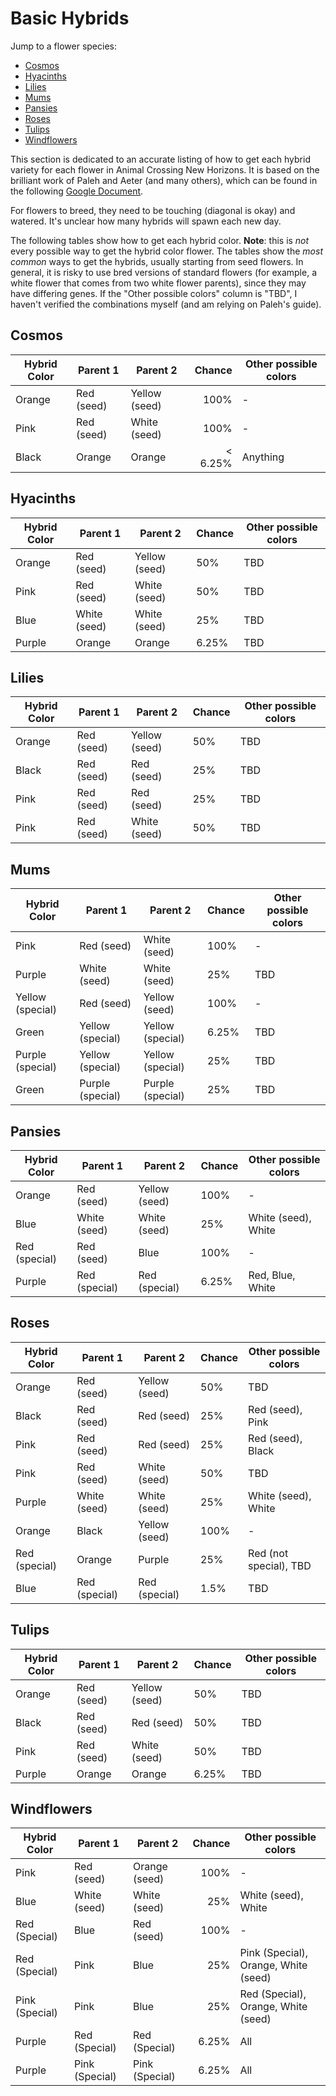 # Basic Hybrids

Jump to a flower species: 

- [Cosmos](basic-hybrids.md#cosmos)
- [Hyacinths](basic-hybrids.md#hyacinths)
- [Lilies](basic-hybrids.md#lilies)
- [Mums](basic-hybrids.md#mums)
- [Pansies](basic-hybrids.md#pansies)
- [Roses](basic-hybrids.md#roses)
- [Tulips](basic-hybrids.md#tulips)
- [Windflowers](basic-hybrids.md#windflowers)


This section is dedicated to an accurate listing of how to get each hybrid variety for each flower in Animal Crossing New Horizons.  It is based on the brilliant work of Paleh and Aeter (and many others), which can be found in the following [Google Document](https://docs.google.com/document/d/1ARIQCUc5YVEd01D7jtJT9EEJF45m07NXhAm4fOpNvCs/edit).  

For flowers to breed, they need to be touching (diagonal is okay) and watered.  It's unclear how many hybrids will spawn each new day.  

The following tables show how to get each hybrid color.  **Note**: this is *not* every possible way to get the hybrid color flower.  The tables show the *most common* ways to get the hybrids, usually starting from seed flowers.  In general, it is risky to use bred versions of standard flowers (for example, a white flower that comes from two white flower parents), since they may have differing genes.  If the "Other possible colors" column is "TBD", I haven't verified the combinations myself (and am relying on Paleh's guide).


## Cosmos

<center>

| Hybrid Color | Parent 1   | Parent 2      | Chance  | Other possible colors |
|--------------|------------|---------------|--------:|-----------------------|
| Orange       | Red (seed) | Yellow (seed) | 100%    | -                     |
| Pink         | Red (seed) | White (seed)  | 100%    | -                     |
| Black        | Orange     | Orange        | < 6.25% | Anything              |

</center>


## Hyacinths 

<center>

| Hybrid Color | Parent 1     | Parent 2      | Chance | Other possible colors |
|--------------|--------------|---------------|--------|-----------------------|
| Orange       | Red (seed)   | Yellow (seed) | 50%    | TBD                   |
| Pink         | Red (seed)   | White (seed)  | 50%    | TBD                   |
| Blue         | White (seed) | White (seed)  | 25%    | TBD                   |
| Purple       | Orange       | Orange        | 6.25%  | TBD                   |

</center>


## Lilies

<center>

| Hybrid Color | Parent 1   | Parent 2      | Chance | Other possible colors |
|--------------|------------|---------------|--------|-----------------------|
| Orange       | Red (seed) | Yellow (seed) | 50%    | TBD                   |
| Black        | Red (seed) | Red (seed)    | 25%    | TBD                   |
| Pink         | Red (seed) | Red (seed)    | 25%    | TBD                   |
| Pink         | Red (seed) | White (seed)  | 50%    | TBD                   |

</center>


## Mums

<center>

| Hybrid Color     | Parent 1         | Parent 2         | Chance | Other possible colors |
|------------------|------------------|------------------|--------|-----------------------|
| Pink             | Red (seed)       | White (seed)     | 100%   | -                     |
| Purple           | White (seed)     | White (seed)     | 25%    | TBD                   |
| Yellow (special) | Red (seed)       | Yellow (seed)    | 100%   | -                     |
| Green            | Yellow (special) | Yellow (special) | 6.25%  | TBD                   |
| Purple (special) | Yellow (special) | Yellow (special) | 25%    | TBD                   |
| Green            | Purple (special) | Purple (special) | 25%    | TBD                   |

</center>


## Pansies

<center>

| Hybrid Color  | Parent 1      | Parent 2      | Chance | Other possible colors |
|---------------|---------------|---------------|--------|-----------------------|
| Orange        | Red (seed)    | Yellow (seed) | 100%   | -                     |
| Blue          | White (seed)  | White (seed)  | 25%    | White (seed), White   |
| Red (special) | Red (seed)    | Blue          | 100%   | -                     |
| Purple        | Red (special) | Red (special) | 6.25%  | Red, Blue, White      |

</center>


## Roses

<center>

| Hybrid Color  | Parent 1      | Parent 2      | Chance | Other possible colors  |
|---------------|---------------|---------------|--------|------------------------|
| Orange        | Red (seed)    | Yellow (seed) | 50%    | TBD                    |
| Black         | Red (seed)    | Red (seed)    | 25%    | Red (seed), Pink       |
| Pink          | Red (seed)    | Red (seed)    | 25%    | Red (seed), Black      |
| Pink          | Red (seed)    | White (seed)  | 50%    | TBD                    |
| Purple        | White (seed)  | White (seed)  | 25%    | White (seed), White    |
| Orange        | Black         | Yellow (seed) | 100%   | -                      |
| Red (special) | Orange        | Purple        | 25%    | Red (not special), TBD |
| Blue          | Red (special) | Red (special) | 1.5%   | TBD                    |

</center>


## Tulips 

<center>

| Hybrid Color | Parent 1   | Parent 2      | Chance | Other possible colors |
|--------------|------------|---------------|--------|-----------------------|
| Orange       | Red (seed) | Yellow (seed) | 50%    | TBD                   |
| Black        | Red (seed) | Red (seed)    | 50%    | TBD                   |
| Pink         | Red (seed) | White (seed)  | 50%    | TBD                   |
| Purple       | Orange     | Orange        | 6.25%  | TBD                   |

</center>


## Windflowers

| Hybrid Color   | Parent 1       | Parent 2       | Chance | Other possible colors                |
|----------------|----------------|----------------|-------:|--------------------------------------|
| Pink           | Red (seed)     | Orange (seed)  | 100%   | -                                    |
| Blue           | White (seed)   | White (seed)   | 25%    | White (seed), White                  |
| Red (Special)  | Blue           | Red (seed)     | 100%   | -                                    |
| Red (Special)  | Pink           | Blue           | 25%    | Pink (Special), Orange, White (seed) |
| Pink (Special) | Pink           | Blue           | 25%    | Red (Special), Orange, White (seed)  |
| Purple         | Red (Special)  | Red (Special)  | 6.25%  | All                                  |
| Purple         | Pink (Special) | Pink (Special) | 6.25%  | All                                  |
